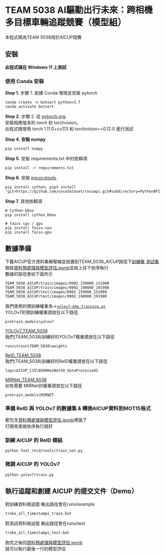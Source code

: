# TEAM 5038 AI驅動出行未來：跨相機多目標車輛追蹤競賽（模型組）

本程式碼為TEAM 5038用於AICUP競賽<br>


## 安裝

**此程式碼在 Windows 11 上測試**


### 使用 Conda 安裝
**Step 1.** 步驟 1. 創建 Conda 環境並安裝 pytorch
```shell
conda create -n botsort python=3.7
conda activate botsort
```
**Step 2.** 步驟 2. 從 [pytorch.org](https://pytorch.org/get-started/locally/).<br>安裝相應版本的 torch 和 torchvision。<br> 
此程式碼使用 torch 1.11.0+cu113 和 torchvision==0.12.0 進行測試 

**Step 4.** **安裝 numpy**
```shell
pip install numpy
```

**Step 5.** 安裝 requirements.txt 中的依賴項
```shell
pip install -r requirements.txt
```

**Step 6.** 安裝 [pycocotools](https://github.com/cocodataset/cocoapi).
```shell
pip install cython; pip3 install 'git+https://github.com/cocodataset/cocoapi.git#subdirectory=PythonAPI'
```

**Step 7.** 其他依賴項
```shell
# Cython-bbox
pip install cython_bbox

# faiss cpu / gpu
pip install faiss-cpu
pip install faiss-gpu
```

## 數據準備
下載AICUP官方資料集解壓縮並放置到TEAM_5038_AICUP路徑下[訓練集](https://drive.google.com/file/d/1mTDO0SYJ_yzT7PEYYfcCVxsZ1g-AYUgd/view?usp=drive_link) [測試集]()<br>
開啟[資料預處理與模型評估.ipynb](資料預處理與模型評估.ipynb)並由上往下依序執行<br>
數據的路徑會如下面所示
```
TEAM_5038_AICUP/train/images/0902_150000_151900
TEAM_5038_AICUP/train/images/0902_190000_191900
TEAM_5038_AICUP/test/images/0902_150000_151900
TEAM_5038_AICUP/test/images/0902_190000_191900
```

我們使用的預訓練權重為->[`yolov7-e6e_training.pt`](https://github.com/WongKinYiu/yolov7/releases/download/v0.1/yolov7-e6e_training.pt)<br>
YOLOv7的預訓練權重請放在以下路徑
```
pretrain_models\yolov7
```
 [YOLOv7_TEAM_5038](https://drive.google.com/file/d/1FBNKWIFTu8516w7yLMpjjhQXtFw6-t8V/view?usp=drive_link)<br>
我們(TEAM_5038)訓練好的YOLOv7權重請放在以下路徑
```
runs\train\TEAM_5038\weights
```
[ReID_TEAM_5038](https://drive.google.com/file/d/1eZsirC9Mj_dD6ZfP8KqoBExC-QSMvSlx/view?usp=sharing)<br>
我們(TEAM_5038)訓練好的ReID權重請放在以下路徑
```
logs\AICUP_115\0509ResNet50_dataProcessed2
```
[MIRNet_TEAM_5038](https://drive.google.com/file/d/1hTiypc1ZsVG2hHnesWIAtXLajx9ME7Lb/view?usp=drive_link)<br>
如有需要 MIRNet的權重請放在以下路徑
```
pretrain_models\MIRNET
```


### 準備 ReID 與 YOLOv7 的數據集 & 轉換AICUP資料到MOT15格式
都包含[資料預處理與模型評估.ipynb](資料預處理與模型評估.ipynb)裡面了<br>
打開來直接依序執行就好
### 訓練 AICUP 的 ReID 模組

```shell
python fast_reid/tools/train_net.py 
```

### 微調 AICUP 的 YOLOv7

``` shell
python yolov7/train.py
```

## 執行追蹤和創建 AICUP 的提交文件（Demo）
對訓練資料做追蹤
輸出路徑會在runs/example
```shell
trake_all_timestamps_train.bat
```
對測試資料做追蹤 輸出路徑會在runs/test
```shell
trake_all_timestamps_test.bat
```
跑完之後回[資料預處理與模型評估.ipynb](資料預處理與模型評估.ipynb)<br>
就可以執行最後一行的模型評估
